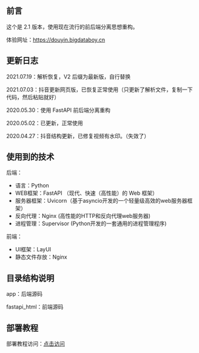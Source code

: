 ## 前言
这个是 2.1 版本，使用现在流行的前后端分离思想重构。

体验网址：https://douyin.bigdataboy.cn

## 更新日志
2021.07.19：解析恢复，V2 后缀为最新版，自行替换

2021.07.03：抖音更新网页版，已恢复正常使用（只更新了解析文件，复制一下代码，然后粘贴就好）

2020.05.30：使用 FastAPI 前后端分离重构

2020.05.02：已更新，正常使用

2020.04.27：抖音结构更新，已修复视频有水印。（失效了）

## 使用到的技术
后端：
- 语言：Python
- WEB框架：FastAPI （现代、快速（高性能）的 Web 框架）
- 服务器框架：Uvicorn（基于asyncio开发的一个轻量级高效的web服务器框架）
- 反向代理：Nginx (高性能的HTTP和反向代理web服务器)
- 进程管理：Supervisor (Python开发的一套通用的进程管理程序)

前端：
- UI框架：LayUI
- 静态文件存放：Nginx

## 目录结构说明
app：后端源码

fastapi_html：前端源码

## 部署教程
部署教程访问：[点击访问](https://bigdataboy.cn/post-271.html)
